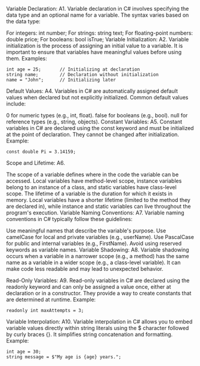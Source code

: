 Variable Declaration:
A1. Variable declaration in C# involves specifying the data type and an optional name for a variable. The syntax varies based on the data type:

For integers: int number;
For strings: string text;
For floating-point numbers: double price;
For booleans: bool isTrue;
Variable Initialization:
A2. Variable initialization is the process of assigning an initial value to a variable. It is important to ensure that variables have meaningful values before using them. Examples:

```
int age = 25;       // Initializing at declaration
string name;        // Declaration without initialization
name = "John";      // Initializing later

```

Default Values:
A4. Variables in C# are automatically assigned default values when declared but not explicitly initialized. Common default values include:

0 for numeric types (e.g., int, float).
false for booleans (e.g., bool).
null for reference types (e.g., string, objects).
Constant Variables:
A5. Constant variables in C# are declared using the const keyword and must be initialized at the point of declaration. They cannot be changed after initialization. Example:

```
const double Pi = 3.14159;

```

Scope and Lifetime:
A6.

The scope of a variable defines where in the code the variable can be accessed. Local variables have method-level scope, instance variables belong to an instance of a class, and static variables have class-level scope.
The lifetime of a variable is the duration for which it exists in memory. Local variables have a shorter lifetime (limited to the method they are declared in), while instance and static variables can live throughout the program's execution.
Variable Naming Conventions:
A7. Variable naming conventions in C# typically follow these guidelines:

Use meaningful names that describe the variable's purpose.
Use camelCase for local and private variables (e.g., userName).
Use PascalCase for public and internal variables (e.g., FirstName).
Avoid using reserved keywords as variable names.
Variable Shadowing:
A8. Variable shadowing occurs when a variable in a narrower scope (e.g., a method) has the same name as a variable in a wider scope (e.g., a class-level variable). It can make code less readable and may lead to unexpected behavior.

Read-Only Variables:
A9. Read-only variables in C# are declared using the readonly keyword and can only be assigned a value once, either at declaration or in a constructor. They provide a way to create constants that are determined at runtime. Example:

```
readonly int maxAttempts = 3;

```

Variable Interpolation:
A10. Variable interpolation in C# allows you to embed variable values directly within string literals using the $ character followed by curly braces {}. It simplifies string concatenation and formatting. Example:

```
int age = 30;
string message = $"My age is {age} years.";
```
